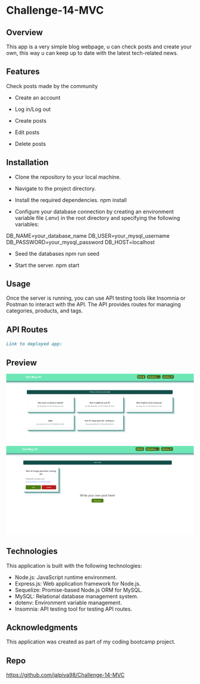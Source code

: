 # Challenge-14-MVC

## Overview
This app is a very simple blog webpage, u can check posts and create your own, this way u can keep up to date with the latest tech-related news.

## Features
Check posts made by the community

* Create an account

* Log in/Log out

* Create posts

* Edit posts

* Delete posts

## Installation

* Clone the repository to your local machine.

* Navigate to the project directory.

* Install the required dependencies.
  npm install

* Configure your database connection by creating an environment variable file (.env) in the root directory and specifying the following variables:

DB_NAME=your_database_name
DB_USER=your_mysql_username
DB_PASSWORD=your_mysql_password
DB_HOST=localhost

* Seed the databases
  npm run seed

* Start the server.
  npm start

## Usage
Once the server is running, you can use API testing tools like Insomnia or Postman to interact with the API. The API provides routes for managing categories, products, and tags.

## API Routes

```md
Link to deployed app: 
```
## Preview

![Dashboard](image.png)
![Your posts](image-1.png)

## Technologies
This application is built with the following technologies:

* Node.js: JavaScript runtime environment.
* Express.js: Web application framework for Node.js.
* Sequelize: Promise-based Node.js ORM for MySQL.
* MySQL: Relational database management system.
* dotenv: Environment variable management.
* Insomnia: API testing tool for testing API routes.

## Acknowledgments
This application was created as part of my coding bootcamp project.


## Repo
https://github.com/jalpiva98/Challenge-14-MVC